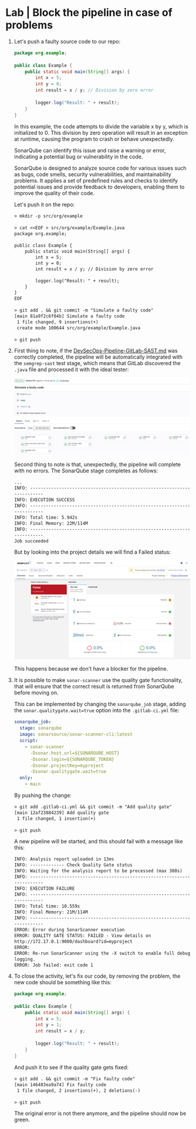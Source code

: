 # Lab | Block the pipeline in case of problems

1. Let's push a faulty source code to our repo:

   ```java
   package org.example;

   public class Example {
       public static void main(String[] args) {
           int x = 5;
           int y = 0;
           int result = x / y; // Division by zero error

           logger.log("Result: " + result);
       }
   }
   ```

   In this example, the code attempts to divide the variable x by y, which is
   initialized to 0. This division by zero operation will result in an exception
   at runtime, causing the program to crash or behave unexpectedly.

   SonarQube can identify this issue and raise a warning or error, indicating a
   potential bug or vulnerability in the code.

   SonarQube is designed to analyze source code for various issues such as bugs,
   code smells, security vulnerabilities, and maintainability problems.
   It applies a set of predefined rules and checks to identify potential issues
   and provide feedback to developers, enabling them to improve the quality of
   their code.

   Let's push it on the repo:

   ```
   > mkdir -p src/org/example

   > cat <<EOF > src/org/example/Example.java
   package org.example;

   public class Example {
       public static void main(String[] args) {
           int x = 5;
           int y = 0;
           int result = x / y; // Division by zero error

           logger.log("Result: " + result);
       }
   }
   EOF

   > git add . && git commit -m "Simulate a faulty code"
   [main 81a9f2c6f04b] Simulate a faulty code
    1 file changed, 9 insertions(+)
    create mode 100644 src/org/example/Example.java

   > git push
   ```

2. First thing to note, if the [DevSecOps-Pipeline-GitLab-SAST.md](DevSecOps-Pipeline-GitLab-SAST.md)
   was correctly completed, the pipeline will be automatically integrated with
   the `semgrep-sast` test stage, which means that GitLab discovered the `.java`
   file and processed it with the ideal tester:

   ![DevSecOps-Pipeline-Simulate-Code-Problem-GitLab-CI.png](images/DevSecOps-Pipeline-Simulate-Code-Problem-GitLab-CI.png)

   Second thing to note is that, unexpectedly, the pipeline will complete with
   no errors. The SonarQube stage completes as follows:

   ```
   ...
   INFO: ------------------------------------------------------------------------
   INFO: EXECUTION SUCCESS
   INFO: ------------------------------------------------------------------------
   INFO: Total time: 5.942s
   INFO: Final Memory: 22M/114M
   INFO: ------------------------------------------------------------------------
   Job succeeded
   ```

   But by looking into the project details we will find a Failed status:

   ![DevSecOps-Pipeline-Simulate-Code-Problem-Sonarqube-Code-Failure.png](images/DevSecOps-Pipeline-Simulate-Code-Problem-Sonarqube-Code-Failure.png)

   This happens because we don't have a blocker for the pipeline.

3. It is possible to make `sonar-scanner` use the quality gate functionality,
   that will ensure that the correct result is returned from SonarQube before
   moving on.

   This can be implemented by changing the `sonarqube_job` stage, adding the
   `sonar.qualitygate.wait=true` option into the `.gitlab-ci.yml` file:

   ```yaml
   sonarqube_job:
     stage: sonarqube
     image: sonarsource/sonar-scanner-cli:latest
     script:
       - sonar-scanner
         -Dsonar.host.url=${SONARQUBE_HOST}
         -Dsonar.login=${SONARQUBE_TOKEN}
         -Dsonar.projectKey=myproject
         -Dsonar.qualitygate.wait=true
     only:
       - main
   ```

   By pushing the change:

   ```
   > git add .gitlab-ci.yml && git commit -m "Add quality gate"
   [main 12af23884239] Add quality gate
    1 file changed, 1 insertion(+)

   > git push
   ```

   A new pipeline will be started, and this should fail with a message like
   this:

   ```console
   INFO: Analysis report uploaded in 13ms
   INFO: ------------- Check Quality Gate status
   INFO: Waiting for the analysis report to be processed (max 300s)
   INFO: ------------------------------------------------------------------------
   INFO: EXECUTION FAILURE
   INFO: ------------------------------------------------------------------------
   INFO: Total time: 10.559s
   INFO: Final Memory: 21M/114M
   INFO: ------------------------------------------------------------------------
   ERROR: Error during SonarScanner execution
   ERROR: QUALITY GATE STATUS: FAILED - View details on http://172.17.0.1:9000/dashboard?id=myproject
   ERROR:
   ERROR: Re-run SonarScanner using the -X switch to enable full debug logging.
   ERROR: Job failed: exit code 1
   ```

4. To close the activity, let's fix our code, by removing the problem, the new
   code should be something like this:

   ```java
   package org.example;

   public class Example {
       public static void main(String[] args) {
           int x = 5;
           int y = 1;
           int result = x / y;

           logger.log("Result: " + result);
       }
   }
   ```

   And push it to see if the quality gate gets fixed:

   ```console
   > git add . && git commit -m "Fix faulty code"
   [main 146483ea9a74] Fix faulty code
    1 file changed, 2 insertions(+), 2 deletions(-)

   > git push
   ```

   The original error is not there anymore, and the pipeline should now be
   green.
